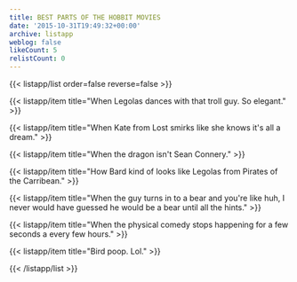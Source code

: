 ```yaml
---
title: BEST PARTS OF THE HOBBIT MOVIES
date: '2015-10-31T19:49:32+00:00'
archive: listapp
weblog: false
likeCount: 5
relistCount: 0
---
```



{{< listapp/list order=false reverse=false >}}

   {{< listapp/item title="When Legolas dances with that troll guy. So elegant." >}}

   {{< listapp/item title="When Kate from Lost smirks like she knows it's all a dream." >}}

   {{< listapp/item title="When the dragon isn't Sean Connery." >}}

   {{< listapp/item title="How Bard kind of looks like Legolas from Pirates of the Carribean." >}}

   {{< listapp/item title="When the guy turns in to a bear and you're like huh, I never would have guessed he would be a bear until all the hints." >}}

   {{< listapp/item title="When the physical comedy stops happening for a few seconds a every few hours." >}}

   {{< listapp/item title="Bird poop. Lol." >}}

{{< /listapp/list >}}

